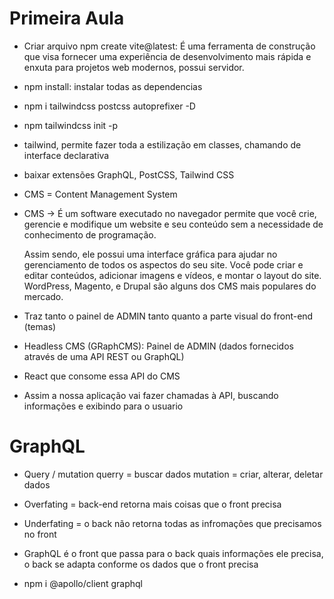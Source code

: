 # Primeira Aula

* Criar arquivo
npm create vite@latest: É uma ferramenta de construção que visa fornecer uma experiência de desenvolvimento mais rápida e enxuta para projetos web modernos, possui servidor. 

* npm install: instalar todas as dependencias
* npm i tailwindcss postcss autoprefixer -D 
* npm tailwindcss init -p

* tailwind, permite fazer toda a estilização em classes, chamando de interface declarativa

* baixar extensões GraphQL, PostCSS, Tailwind CSS

* CMS = Content Management System
* CMS -> 
É um software executado no navegador permite que você crie, gerencie e modifique um website e seu conteúdo sem a necessidade de conhecimento de programação.

    Assim sendo, ele possui uma interface gráfica para ajudar no gerenciamento de todos os aspectos do seu site. Você pode criar e editar conteúdos, adicionar imagens e vídeos, e montar o layout do site. WordPress, Magento, e Drupal são alguns dos CMS mais populares do mercado.

* Traz tanto o painel de ADMIN tanto quanto a parte visual do front-end (temas)
* Headless CMS (GRaphCMS): Painel de ADMIN (dados fornecidos através de uma API REST ou GraphQL)
* React que consome essa API do CMS
* Assim a nossa aplicação vai fazer chamadas à API, buscando informações e exibindo para o usuario

# GraphQL
* Query / mutation
querry = buscar dados
mutation = criar, alterar, deletar dados

* Overfating = back-end retorna mais coisas que o front precisa
* Underfating = o back não retorna todas as infromações que precisamos no front

* GraphQL é o front que passa para o back quais informações ele precisa, o back se adapta conforme os dados que o front precisa

* npm i @apollo/client graphql